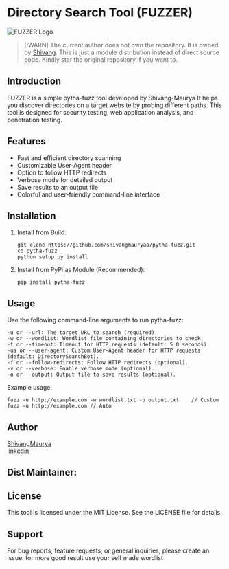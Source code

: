 # Directory Search Tool (FUZZER)

![FUZZER Logo](https://static.thenounproject.com/png/2221438-200.png)



> [!WARN]
> The current author does not own the repository. It is owned by [Shivang](https://github.com/shivangmauryaa/pytha-fuzz). This is just a module distribution instead of direct source code. Kindly star the original repository if you want to.



## Introduction

FUZZER is a simple pytha-fuzz tool developed by Shivang-Maurya It helps you discover directories on a target website by probing different paths. This tool is designed for security testing, web application analysis, and penetration testing.

## Features

- Fast and efficient directory scanning
- Customizable User-Agent header
- Option to follow HTTP redirects
- Verbose mode for detailed output
- Save results to an output file
- Colorful and user-friendly command-line interface

## Installation

1. Install from Build:
   ```shell
   git clone https://github.com/shivangmauryaa/pytha-fuzz.git
   cd pytha-fuzz
   python setup.py install
   ```
2. Install from PyPi as Module (Recommended):
   ```shell
   pip install pytha-fuzz
   ```

## Usage

Use the following command-line arguments to run pytha-fuzz:
```shell
-u or --url: The target URL to search (required).
-w or --wordlist: Wordlist file containing directories to check.
-t or --timeout: Timeout for HTTP requests (default: 5.0 seconds).
-ua or --user-agent: Custom User-Agent header for HTTP requests (default: DirectorySearchBot).
-f or --follow-redirects: Follow HTTP redirects (optional).
-v or --verbose: Enable verbose mode (optional).
-o or --output: Output file to save results (optional).
```

Example usage:
```shell
fuzz -u http://example.com -w wordlist.txt -o output.txt    // Custom
fuzz -u http://example.com // Auto
```



## Author
[ShivangMaurya](https://github.com/shivangmauryaa)
<br>
[linkedin](https://www.linkedin.com/in/shivangmauryaa/)
<br>

## Dist Maintainer:

## License

This tool is licensed under the MIT License. See the LICENSE file for details.

## Support
For bug reports, feature requests, or general inquiries, please create an issue. for more good result use your self made wordlist 